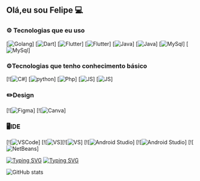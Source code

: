 
## Olá,eu sou Felipe 💻　

### **⚙️ Tecnologias que eu uso**
[![Golang](https://img.shields.io/badge/Go-00ADD8?style=for-the-badge&logo=go&logoColor=white)]  [![Dart](https://img.shields.io/badge/Dart-0175C2?style=for-the-badge&logo=dart&logoColor=white)] [![Flutter](https://img.shields.io/badge/Flutter-02569B?style=for-the-badge&logo=flutter&logoColor=white)] [![Flutter](https://img.shields.io/badge/Flutter-02569B?style=for-the-badge&logo=flutter&logoColor=white)] [![Java](https://img.shields.io/badge/Java-ED8B00?style=for-the-badge&logo=openjdk&logoColor=white)] [![Java](https://img.shields.io/badge/Java-ED8B00?style=for-the-badge&logo=openjdk&logoColor=white)] [![MySql](https://img.shields.io/badge/MySQL-00000F?style=for-the-badge&logo=mysql&logoColor=white)] [![MySql](https://img.shields.io/badge/MySQL-00000F?style=for-the-badge&logo=mysql&logoColor=white)] 
### **⚙️Tecnologias que tenho conhecimento básico**
[![![C#](https://img.shields.io/badge/C%23-239120?style=for-the-badge&logo=c-sharp&logoColor=white)]  [![python](https://img.shields.io/badge/Python-3776AB?style=for-the-badge&logo=python&logoColor=white)]  [![Php](https://img.shields.io/badge/PHP-777BB4?style=for-the-badge&logo=php&logoColor=white)] [![JS](https://img.shields.io/badge/JavaScript-F7DF1E?style=for-the-badge&logo=javascript&logoColor=black)] [![JS](https://img.shields.io/badge/JavaScript-F7DF1E?style=for-the-badge&logo=javascript&logoColor=black)] 

### ✏️Design 
[![![Figma](https://img.shields.io/badge/Figma-F24E1E?style=for-the-badge&logo=figma&logoColor=white)]  [![![Canva](https://img.shields.io/badge/Canva-%2300C4CC.svg?&style=for-the-badge&logo=Canva&logoColor=white)] 

### 🖥️IDE
[![![VSCode](https://img.shields.io/badge/Visual_Studio_Code-0078D4?style=for-the-badge&logo=visual%20studio%20code&logoColor=white)] [![![VS](https://img.shields.io/badge/Visual_Studio-5C2D91?style=for-the-badge&logo=visual%20studio&logoColor=white)][![![VS](https://img.shields.io/badge/Visual_Studio-5C2D91?style=for-the-badge&logo=visual%20studio&logoColor=white)] [![![Android Studio](https://img.shields.io/badge/Android_Studio-3DDC84?style=for-the-badge&logo=android-studio&logoColor=white)] [![![Android Studio](https://img.shields.io/badge/Android_Studio-3DDC84?style=for-the-badge&logo=android-studio&logoColor=white)]  [![![NetBeans](https://img.shields.io/badge/apache%20netbeans-1B6AC6?style=for-the-badge&logo=apache%20netbeans%20IDE&logoColor=white)]

[![Typing SVG](https://readme-typing-svg.demolab.com?font=JetBrains+Mono&size=30&pause=20000&color=38C2FF&random=false&width=435&lines=%F0%9F%91%8B+Ol%C3%A1%2C+Eu+sou+Felipe)](https://git.io/typing-svg)
[![Typing SVG](https://readme-typing-svg.demolab.com?font=JetBrains+Mono&size=30&pause=4000&color=4596FF&multiline=true&random=false&width=1208&height=98&lines=%F0%9F%92%BB3%C2%BA+Mtec+Pi+em+Desenvolvimento+de+Sistemas;%F0%9F%91%B417y)](https://git.io/typing-svg)


![GitHub stats](https://github-readme-stats.vercel.app/api?username=Felipe-Takayuki&show_icons=true&theme=dracula&locale=pt-br)
